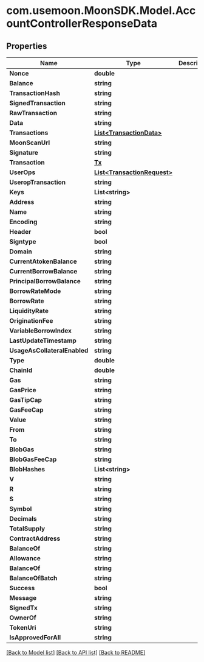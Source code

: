 # com.usemoon.MoonSDK.Model.AccountControllerResponseData

## Properties

| Name                         | Type                                                   | Description | Notes       |
| ---------------------------- | ------------------------------------------------------ | ----------- | ----------- |
| **Nonce**                    | **double**                                             |             |             |
| **Balance**                  | **string**                                             |             |             |
| **TransactionHash**          | **string**                                             |             | \[optional] |
| **SignedTransaction**        | **string**                                             |             | \[optional] |
| **RawTransaction**           | **string**                                             |             | \[optional] |
| **Data**                     | **string**                                             |             |             |
| **Transactions**             | [**List\<TransactionData>**](transactiondata.md)       |             | \[optional] |
| **MoonScanUrl**              | **string**                                             |             | \[optional] |
| **Signature**                | **string**                                             |             | \[optional] |
| **Transaction**              | [**Tx**](tx.md)                                        |             | \[optional] |
| **UserOps**                  | [**List\<TransactionRequest>**](transactionrequest.md) |             | \[optional] |
| **UseropTransaction**        | **string**                                             |             | \[optional] |
| **Keys**                     | **List\<string>**                                      |             | \[optional] |
| **Address**                  | **string**                                             |             |             |
| **Name**                     | **string**                                             |             | \[optional] |
| **Encoding**                 | **string**                                             |             | \[optional] |
| **Header**                   | **bool**                                               |             | \[optional] |
| **Signtype**                 | **bool**                                               |             | \[optional] |
| **Domain**                   | **string**                                             |             |             |
| **CurrentAtokenBalance**     | **string**                                             |             |             |
| **CurrentBorrowBalance**     | **string**                                             |             |             |
| **PrincipalBorrowBalance**   | **string**                                             |             |             |
| **BorrowRateMode**           | **string**                                             |             |             |
| **BorrowRate**               | **string**                                             |             |             |
| **LiquidityRate**            | **string**                                             |             |             |
| **OriginationFee**           | **string**                                             |             |             |
| **VariableBorrowIndex**      | **string**                                             |             |             |
| **LastUpdateTimestamp**      | **string**                                             |             |             |
| **UsageAsCollateralEnabled** | **string**                                             |             |             |
| **Type**                     | **double**                                             |             | \[optional] |
| **ChainId**                  | **double**                                             |             | \[optional] |
| **Gas**                      | **string**                                             |             | \[optional] |
| **GasPrice**                 | **string**                                             |             | \[optional] |
| **GasTipCap**                | **string**                                             |             | \[optional] |
| **GasFeeCap**                | **string**                                             |             | \[optional] |
| **Value**                    | **string**                                             |             | \[optional] |
| **From**                     | **string**                                             |             | \[optional] |
| **To**                       | **string**                                             |             | \[optional] |
| **BlobGas**                  | **string**                                             |             | \[optional] |
| **BlobGasFeeCap**            | **string**                                             |             | \[optional] |
| **BlobHashes**               | **List\<string>**                                      |             | \[optional] |
| **V**                        | **string**                                             |             | \[optional] |
| **R**                        | **string**                                             |             | \[optional] |
| **S**                        | **string**                                             |             | \[optional] |
| **Symbol**                   | **string**                                             |             | \[optional] |
| **Decimals**                 | **string**                                             |             | \[optional] |
| **TotalSupply**              | **string**                                             |             | \[optional] |
| **ContractAddress**          | **string**                                             |             | \[optional] |
| **BalanceOf**                | **string**                                             |             | \[optional] |
| **Allowance**                | **string**                                             |             | \[optional] |
| **BalanceOf**                | **string**                                             |             | \[optional] |
| **BalanceOfBatch**           | **string**                                             |             | \[optional] |
| **Success**                  | **bool**                                               |             |             |
| **Message**                  | **string**                                             |             |             |
| **SignedTx**                 | **string**                                             |             | \[optional] |
| **OwnerOf**                  | **string**                                             |             | \[optional] |
| **TokenUri**                 | **string**                                             |             | \[optional] |
| **IsApprovedForAll**         | **string**                                             |             | \[optional] |

[\[Back to Model list\]](./#documentation-for-models) [\[Back to API list\]](./#documentation-for-api-endpoints) [\[Back to README\]](./)
